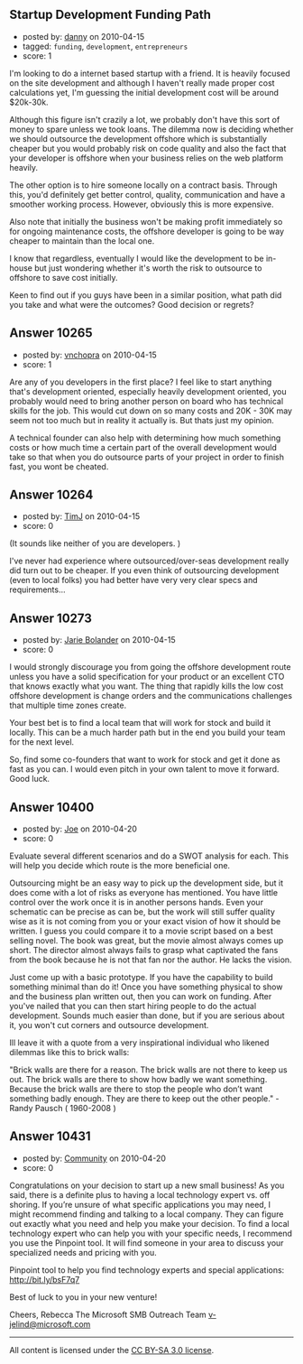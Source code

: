 ## Startup Development Funding Path

- posted by: [danny](https://stackexchange.com/users/-1/3120-danny) on 2010-04-15
- tagged: `funding`, `development`, `entrepreneurs`
- score: 1

I'm looking to do a internet based startup with a friend. It is heavily focused on the site development and although I haven't really made proper cost calculations yet, I'm guessing the initial development cost will be around $20k-30k.

Although this figure isn't crazily a lot, we probably don't have this sort of money to spare unless we took loans. The dilemma now is deciding whether we should outsource the development offshore which is substantially cheaper but you would probably risk on code quality and also the fact that your developer is offshore when your business relies on the web platform heavily.

The other option is to hire someone locally on a contract basis. Through this, you'd definitely get better control, quality, communication and have a smoother working process. However, obviously this is more expensive.

Also note that initially the business won't be making profit immediately so for ongoing maintenance costs, the offshore developer is going to be way cheaper to maintain than the local one.

I know that regardless, eventually I would like the development to be in-house but just wondering whether it's worth the risk to outsource to offshore to save cost initially.

Keen to find out if you guys have been in a similar position, what path did you take and what were the outcomes? Good decision or regrets?


## Answer 10265

- posted by: [vnchopra](https://stackexchange.com/users/-1/2821-vnchopra) on 2010-04-15
- score: 1

Are any of you developers in the first place? I feel like to start anything that's development oriented, especially heavily development oriented, you probably would need to bring another person on board who has technical skills for the job. This would cut down on so many costs and 20K - 30K may seem not too much but in reality it actually is. But thats just my opinion. 

A technical founder can also help with determining how much something costs or how much time a certain part of the overall development would take so that when you do outsource parts of your project in order to finish fast, you wont be cheated.


## Answer 10264

- posted by: [TimJ](https://stackexchange.com/users/-1/1172-timj) on 2010-04-15
- score: 0

(It sounds like neither of you are developers. ) 

I've never had experience where outsourced/over-seas development really did turn out to be cheaper.  If you even think of outsourcing development (even to local folks) you had better have very very clear specs and requirements...




## Answer 10273

- posted by: [Jarie Bolander](https://stackexchange.com/users/-1/585-jarie-bolander) on 2010-04-15
- score: 0

I would strongly discourage you from going the offshore development route unless you have a solid specification for your product or an excellent CTO that knows exactly what you want. The thing that rapidly kills the low cost offshore development is change orders and the communications challenges that multiple time zones create.

Your best bet is to find a local team that will work for stock and build it locally. This can be a much harder path but in the end you build your team for the next level.

So, find some co-founders that want to work for stock and get it done as fast as you can. I would even pitch in your own talent to move it forward. Good luck.


## Answer 10400

- posted by: [Joe](https://stackexchange.com/users/-1/1081-joe) on 2010-04-20
- score: 0

Evaluate several different scenarios and do a SWOT analysis for each.   This will help you decide which route is the more beneficial one.   

Outsourcing might be an easy way to pick up the development side, but it does come with a lot of risks as everyone has mentioned.  You have little control over the work once it is in another persons hands.  Even your schematic can be precise as can be, but the work will still suffer quality wise as it is not coming from you or your exact vision of how it should be written.  I guess you could compare it to a movie script based on a best selling novel.  The book was great, but the movie almost always comes up short.  The director almost always fails to grasp what captivated the fans from the book because he is not that fan nor the author.  He lacks the vision.  

Just come up with a basic prototype.  If you have the capability to build something minimal than do it!  Once you have something physical to show and the business plan written out, then you can work on funding.  After you've nailed that you can then start hiring people to do the actual development.  Sounds much easier than done, but if you are serious about it, you won't cut corners and outsource development.  

Ill leave it with a quote from a very inspirational individual who likened dilemmas like this to brick walls:

"Brick walls are there for a reason. The brick walls are not there to keep us out. The brick walls are there to show how badly we want something. Because the brick walls are there to stop the people who don’t want something badly enough. They are there to keep out the other people."  - Randy Pausch ( 1960-2008 )


## Answer 10431

- posted by: [Community](https://stackexchange.com/users/-1/-1-community) on 2010-04-20
- score: 0

Congratulations on your decision to start up a new small business! As you said, there is a definite plus to having a local technology expert vs. off shoring.
If you’re unsure of what specific applications you may need, I might recommend finding and talking to a local company. They can figure out exactly what you need and help you make your decision.
To find a local technology expert who can help you with your specific needs, I recommend you use the Pinpoint tool. It will find someone in your area to discuss your specialized needs and pricing with you.

Pinpoint tool to help you find technology experts and special applications:
http://bit.ly/bsF7q7

Best of luck to you in your new venture!

Cheers,
Rebecca
The Microsoft SMB Outreach Team
v-jelind@microsoft.com







---

All content is licensed under the [CC BY-SA 3.0 license](https://creativecommons.org/licenses/by-sa/3.0/).
